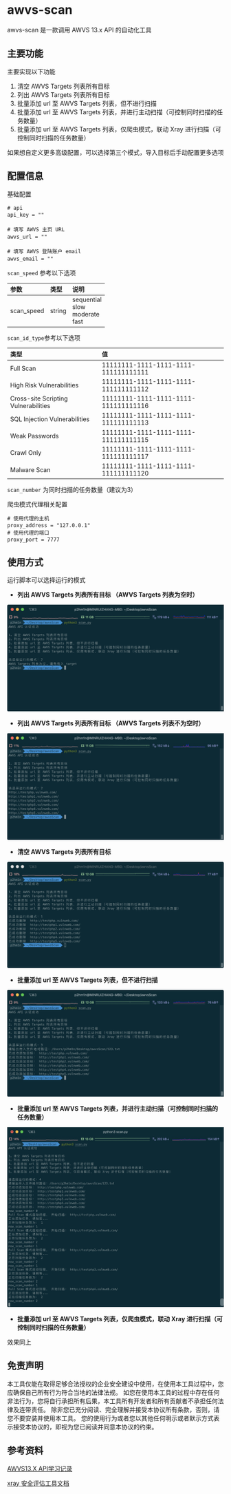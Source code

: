 # awvs-scan

awvs-scan 是一款调用 AWVS 13.x API 的自动化工具

## 主要功能

主要实现以下功能

1. 清空 AWVS Targets 列表所有目标
2. 列出 AWVS Targets 列表所有目标
3. 批量添加 url 至 AWVS Targets 列表，但不进行扫描
4. 批量添加 url 至 AWVS Targets 列表，并进行主动扫描（可控制同时扫描的任务数量）
5. 批量添加 url 至 AWVS Targets 列表，仅爬虫模式，联动 Xray 进行扫描（可控制同时扫描的任务数量）



如果想自定义更多高级配置，可以选择第三个模式，导入目标后手动配置更多选项

## 配置信息

基础配置

```txt
# api 
api_key = ""

# 填写 AWVS 主页 URL
awvs_url = ""

# 填写 AWVS 登陆账户 email
awvs_email = ""
```

`scan_speed` 参考以下选项

| 参数       | 类型   | 说明                                        |
| :--------- | :----- | :------------------------------------------ |
| scan_speed | string | sequential <br>slow <br/>moderate <br/>fast |

`scan_id_type`参考以下选项

| 类型 | 值   |
| :----------------------------------- | :----------------------------------- |
| Full Scan                            | 11111111-1111-1111-1111-111111111111 |
| High Risk Vulnerabilities            | 11111111-1111-1111-1111-111111111112 |
| Cross-site Scripting Vulnerabilities | 11111111-1111-1111-1111-111111111116 |
| SQL Injection Vulnerabilities        | 11111111-1111-1111-1111-111111111113 |
| Weak Passwords                       | 11111111-1111-1111-1111-111111111115 |
| Crawl Only                           | 11111111-1111-1111-1111-111111111117 |
| Malware Scan                         | 11111111-1111-1111-1111-111111111120 |

`scan_number` 为同时扫描的任务数量（建议为3）



爬虫模式代理相关配置

```
# 使用代理的主机
proxy_address = "127.0.0.1"
# 使用代理的端口
proxy_port = 7777
```

## 使用方式

运行脚本可以选择运行的模式

- **列出 AWVS Targets 列表所有目标 （AWVS Targets 列表为空时）**

![](README/image-20210130195522986.png)



- **列出 AWVS Targets 列表所有目标 （AWVS Targets 列表不为空时）**

![](README/image-20210130195905560.png)



- **清空 AWVS Targets 列表所有目标**

![](README/image-20210130200116892.png)



- **批量添加 url 至 AWVS Targets 列表，但不进行扫描**

![](README/image-20210130195734971.png)



- **批量添加 url 至 AWVS Targets 列表，并进行主动扫描（可控制同时扫描的任务数量）**

![](README/image-20210130200315600.png)



- **批量添加 url 至 AWVS Targets 列表，仅爬虫模式，联动 Xray 进行扫描（可控制同时扫描的任务数量）**



效果同上

## 免责声明

本工具仅能在取得足够合法授权的企业安全建设中使用，在使用本工具过程中，您应确保自己所有行为符合当地的法律法规。 如您在使用本工具的过程中存在任何非法行为，您将自行承担所有后果，本工具所有开发者和所有贡献者不承担任何法律及连带责任。 除非您已充分阅读、完全理解并接受本协议所有条款，否则，请您不要安装并使用本工具。 您的使用行为或者您以其他任何明示或者默示方式表示接受本协议的，即视为您已阅读并同意本协议的约束。


## 参考资料

[AWVS13.X API学习记录](https://www.sqlsec.com/2020/04/awvsapi.html#toc-heading-32)

[xray 安全评估工具文档](https://docs.xray.cool/)

